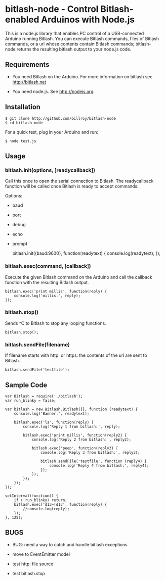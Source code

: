 # bitlash-node - Control Bitlash-enabled Arduinos with Node.js

This is a node.js library that enables PC control of a USB-connected Arduino running Bitlash.  You can execute Bitlash commands, files of Bitlash commands, or a url whose contents contain Bitlash commands; bitlash-node returns the resulting bitlash output to your node.js code.


## Requirements

- You need Bitlash on the Arduino.  For more information on bitlash see http://bitlash.net

- You need node.js.  See http://nodejs.org

## Installation

	$ git clone http://github.com/billroy/bitlash-node
	$ cd bitlash-node

For a quick test, plug in your Arduino and run:

	$ node test.js

## Usage

### bitlash.init(options, [readycallback])

Call this once to open the serial connection to Bitlash.  The readycallback function will be called once Bitlash is ready to accept commands.

Options:

- baud
- port

- debug
- echo
- prompt

	bitlash.init({baud:9600}, function(readytext) {
		console.log(readytext);
	});

### bitlash.exec(command, [callback])

Execute the given Bitlash command on the Arduino and call the callback function with the resulting Bitlash output.

	bitlash.exec('print millis', function(reply) {
		console.log('millis:', reply);
	});


### bitlash.stop()

Sends ^C to Bitlash to stop any looping functions.

	bitlash.stop();

### bitlash.sendFile(filename)

If filename starts with http: or https: the contents of the url are sent to Bitlash.

	bitlash.sendFile('testfile');

## Sample Code

	var Bitlash = require('./bitlash');
	var run_blinky = false;
	
	var bitlash = new Bitlash.Bitlash({}, function (readytext) {
		console.log('Banner:', readytext);
	
		bitlash.exec('ls', function(reply) {
			console.log('Reply 1 from bitlash:', reply);
	
			bitlash.exec('print millis', function(reply2) {
				console.log('Reply 2 from bitlash:', reply2);
	
				bitlash.exec('peep', function(reply3) {
					console.log('Reply 3 from bitlash:', reply3);
	
					bitlash.sendFile('testfile', function (reply4) {
						console.log('Reply 4 from bitlash:', reply4);
					});
				});
			});
		});
	});
	
	setInterval(function() {
		if (!run_blinky) return;
		bitlash.exec('d13=!d13', function(reply) {
			//console.log(reply);
		});
	}, 125);


## BUGS

- BUG: need a way to catch and handle bitlash exceptions

- move to EventEmitter model

- test http: file source
 
- test bitlash.stop
